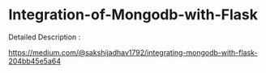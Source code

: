 # Integration-of-Mongodb-with-Flask

Detailed Description :

https://medium.com/@sakshijadhav1792/integrating-mongodb-with-flask-204bb45e5a64
